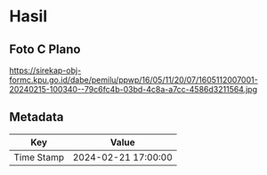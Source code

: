 # Hasil

## Foto C Plano

https://sirekap-obj-formc.kpu.go.id/dabe/pemilu/ppwp/16/05/11/20/07/1605112007001-20240215-100340--79c6fc4b-03bd-4c8a-a7cc-4586d3211564.jpg


## Metadata

| Key        | Value               |
| ---------- | ------------------- |
| Time Stamp | 2024-02-21 17:00:00 |



